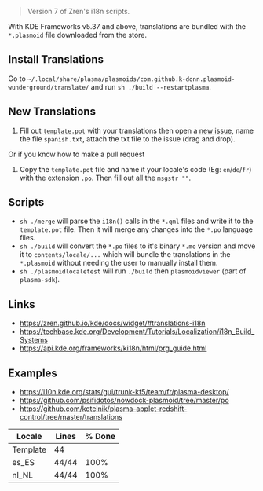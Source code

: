 > Version 7 of Zren's i18n scripts.

With KDE Frameworks v5.37 and above, translations are bundled with the `*.plasmoid` file downloaded from the store.

## Install Translations

Go to `~/.local/share/plasma/plasmoids/com.github.k-donn.plasmoid-wunderground/translate/` and run `sh ./build --restartplasma`.

## New Translations

1. Fill out [`template.pot`](template.pot) with your translations then open a [new issue](https://github.com/k-donn/plasmoid-wunderground/issues/new), name the file `spanish.txt`, attach the txt file to the issue (drag and drop).

Or if you know how to make a pull request

1. Copy the `template.pot` file and name it your locale's code (Eg: `en`/`de`/`fr`) with the extension `.po`. Then fill out all the `msgstr ""`.

## Scripts

-   `sh ./merge` will parse the `i18n()` calls in the `*.qml` files and write it to the `template.pot` file. Then it will merge any changes into the `*.po` language files.
-   `sh ./build` will convert the `*.po` files to it's binary `*.mo` version and move it to `contents/locale/...` which will bundle the translations in the `*.plasmoid` without needing the user to manually install them.
-   `sh ./plasmoidlocaletest` will run `./build` then `plasmoidviewer` (part of `plasma-sdk`).

## Links

-   https://zren.github.io/kde/docs/widget/#translations-i18n
-   https://techbase.kde.org/Development/Tutorials/Localization/i18n_Build_Systems
-   https://api.kde.org/frameworks/ki18n/html/prg_guide.html

## Examples

-   https://l10n.kde.org/stats/gui/trunk-kf5/team/fr/plasma-desktop/
-   https://github.com/psifidotos/nowdock-plasmoid/tree/master/po
-   https://github.com/kotelnik/plasma-applet-redshift-control/tree/master/translations

|  Locale  |  Lines  | % Done|
|----------|---------|-------|
| Template |      44 |       |
| es_ES    |   44/44 |  100% |
| nl_NL    |   44/44 |  100% |
